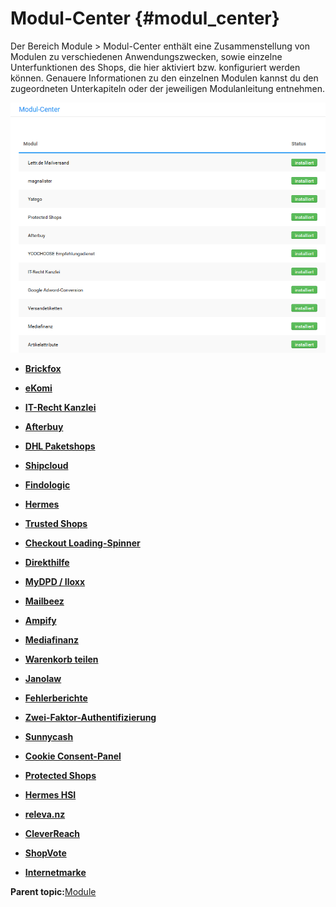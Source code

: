 # Modul-Center {#modul_center}

Der Bereich Module \> Modul-Center enthält eine Zusammenstellung von Modulen zu verschiedenen Anwendungszwecken, sowie einzelne Unterfunktionen des Shops, die hier aktiviert bzw. konfiguriert werden können. Genauere Informationen zu den einzelnen Modulen kannst du den zugeordneten Unterkapiteln oder der jeweiligen Modulanleitung entnehmen.

![](Bilder/Abb077_ModulCenter.png "Modul-Center")

-   **[Brickfox](7_4_1_Brickfox.md)**  

-   **[eKomi](7_4_2_ekomi.md)**  

-   **[IT-Recht Kanzlei](7_4_3_ItRechtKanzlei.md)**  

-   **[Afterbuy](7_4_4_Afterbuy.md)**  

-   **[DHL Paketshops](7_4_5_DHL_Paketshops.md)**  

-   **[Shipcloud](7_4_6_Shipcloud.md)**  

-   **[Findologic](7_4_7_Findologic.md)**  

-   **[Hermes](7_4_8_Hermes.md)**  

-   **[Trusted Shops](7_4_9_TrustedShops.md)**  

-   **[Checkout Loading-Spinner](7_4_10_CheckoutLoadingSpinner.md)**  

-   **[Direkthilfe](7_4_11_Direkthilfe.md)**  

-   **[MyDPD / Iloxx](7_4_12_MyDPPIloxx.md)**  

-   **[Mailbeez](7_4_13_Mailbeez.md)**  

-   **[Ampify](7_4_14_Ampify.md)**  

-   **[Mediafinanz](7_4_15_Mediafinanz.md)**  

-   **[Warenkorb teilen](7_4_16_WarenkorbTeilen.md)**  

-   **[Janolaw](7_4_17_Janolaw.md)**  

-   **[Fehlerberichte](7_4_18_Fehlerberichte.md)**  

-   **[Zwei-Faktor-Authentifizierung](7_4_19_ZweiFaktorAuthentifizierung.md)**  

-   **[Sunnycash](7_4_20_Sunnycash.md)**  

-   **[Cookie Consent-Panel](7_4_21_CookieConsent.md)**  

-   **[Protected Shops](7_4_22_ProtectedShops.md)**  

-   **[Hermes HSI](7_4_23_HermesHSI.md)**  

-   **[releva.nz](7_4_24_relevanz.md)**  

-   **[CleverReach](7_4_25_CleverReach.md)**  

-   **[ShopVote](7_4_26_ShopVote.md)**  

-   **[Internetmarke](7_4_27_Internetmarke.md)**  


**Parent topic:**[Module](7_Module.md)

